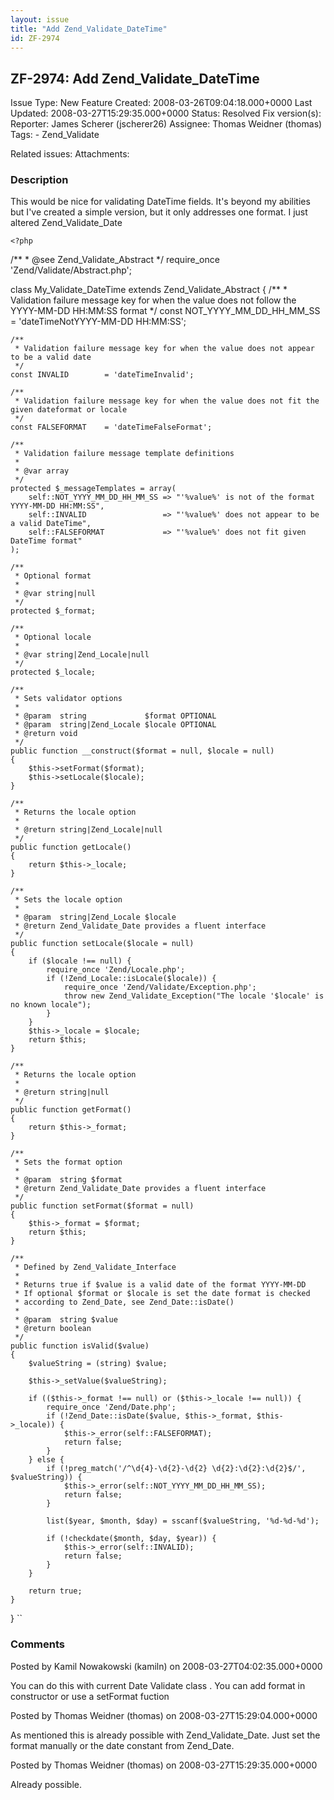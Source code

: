 ```yaml
---
layout: issue
title: "Add Zend_Validate_DateTime"
id: ZF-2974
---
```


ZF-2974: Add Zend\_Validate\_DateTime
-------------------------------------

 Issue Type: New Feature Created: 2008-03-26T09:04:18.000+0000 Last Updated: 2008-03-27T15:29:35.000+0000 Status: Resolved Fix version(s): 
 Reporter:  James Scherer (jscherer26)  Assignee:  Thomas Weidner (thomas)  Tags: - Zend\_Validate
 
 Related issues: 
 Attachments: 
### Description

This would be nice for validating DateTime fields. It's beyond my abilities but I've created a simple version, but it only addresses one format. I just altered Zend\_Validate\_Date

    <?php

/\*\* \* @see Zend\_Validate\_Abstract \*/ require\_once 'Zend/Validate/Abstract.php';

class My\_Validate\_DateTime extends Zend\_Validate\_Abstract { /\*\* \* Validation failure message key for when the value does not follow the YYYY-MM-DD HH:MM:SS format \*/ const NOT\_YYYY\_MM\_DD\_HH\_MM\_SS = 'dateTimeNotYYYY-MM-DD HH:MM:SS';

 
    /**
     * Validation failure message key for when the value does not appear to be a valid date
     */
    const INVALID        = 'dateTimeInvalid';
    
    /**
     * Validation failure message key for when the value does not fit the given dateformat or locale
     */
    const FALSEFORMAT    = 'dateTimeFalseFormat';
    
    /**
     * Validation failure message template definitions
     *
     * @var array
     */
    protected $_messageTemplates = array(
        self::NOT_YYYY_MM_DD_HH_MM_SS => "'%value%' is not of the format YYYY-MM-DD HH:MM:SS",
        self::INVALID                 => "'%value%' does not appear to be a valid DateTime",
        self::FALSEFORMAT             => "'%value%' does not fit given DateTime format"
    );
    
    /**
     * Optional format
     *
     * @var string|null
     */
    protected $_format;
    
    /**
     * Optional locale
     *
     * @var string|Zend_Locale|null
     */
    protected $_locale;
    
    /**
     * Sets validator options
     *
     * @param  string             $format OPTIONAL
     * @param  string|Zend_Locale $locale OPTIONAL
     * @return void
     */
    public function __construct($format = null, $locale = null)
    {
        $this->setFormat($format);
        $this->setLocale($locale);
    }
    
    /**
     * Returns the locale option
     *
     * @return string|Zend_Locale|null
     */
    public function getLocale()
    {
        return $this->_locale;
    }
    
    /**
     * Sets the locale option
     *
     * @param  string|Zend_Locale $locale
     * @return Zend_Validate_Date provides a fluent interface
     */
    public function setLocale($locale = null)
    {
        if ($locale !== null) {
            require_once 'Zend/Locale.php';
            if (!Zend_Locale::isLocale($locale)) {
                require_once 'Zend/Validate/Exception.php';
                throw new Zend_Validate_Exception("The locale '$locale' is no known locale");
            }
        }
        $this->_locale = $locale;
        return $this;
    }
    
    /**
     * Returns the locale option
     *
     * @return string|null
     */
    public function getFormat()
    {
        return $this->_format;
    }
    
    /**
     * Sets the format option
     *
     * @param  string $format
     * @return Zend_Validate_Date provides a fluent interface
     */
    public function setFormat($format = null)
    {
        $this->_format = $format;
        return $this;
    }
    
    /**
     * Defined by Zend_Validate_Interface
     *
     * Returns true if $value is a valid date of the format YYYY-MM-DD
     * If optional $format or $locale is set the date format is checked
     * according to Zend_Date, see Zend_Date::isDate()
     *
     * @param  string $value
     * @return boolean
     */
    public function isValid($value)
    {
        $valueString = (string) $value;
    
        $this->_setValue($valueString);
    
        if (($this->_format !== null) or ($this->_locale !== null)) {
            require_once 'Zend/Date.php';
            if (!Zend_Date::isDate($value, $this->_format, $this->_locale)) {
                $this->_error(self::FALSEFORMAT);
                return false;
            }
        } else {
            if (!preg_match('/^\d{4}-\d{2}-\d{2} \d{2}:\d{2}:\d{2}$/', $valueString)) {
                $this->_error(self::NOT_YYYY_MM_DD_HH_MM_SS);
                return false;
            }
    
            list($year, $month, $day) = sscanf($valueString, '%d-%d-%d');
    
            if (!checkdate($month, $day, $year)) {
                $this->_error(self::INVALID);
                return false;
            }
        }
    
        return true;
    }


} ``

 

 

### Comments

Posted by Kamil Nowakowski (kamiln) on 2008-03-27T04:02:35.000+0000

You can do this with current Date Validate class . You can add format in constructor or use a setFormat fuction

 

 

Posted by Thomas Weidner (thomas) on 2008-03-27T15:29:04.000+0000

As mentioned this is already possible with Zend\_Validate\_Date. Just set the format manually or the date constant from Zend\_Date.

 

 

Posted by Thomas Weidner (thomas) on 2008-03-27T15:29:35.000+0000

Already possible.

 

 